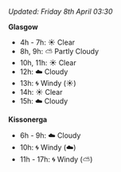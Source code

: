 *Updated: Friday 8th April 03:30*

**Glasgow**

* 4h - 7h: :sunny: Clear
* 8h, 9h: :partly_sunny: Partly Cloudy
* 10h, 11h: :sunny: Clear
* 12h: :cloud: Cloudy
* 13h: :cyclone: Windy (:sunny:)
* 14h: :sunny: Clear
* 15h: :cloud: Cloudy

**Kissonerga**

* 6h - 9h: :cloud: Cloudy
* 10h: :cyclone: Windy (:cloud:)
* 11h - 17h: :cyclone: Windy (:partly_sunny:)

